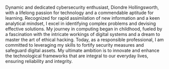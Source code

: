 Dynamic and dedicated cybersecurity enthusiast, Diondre Hollingsworth, with a lifelong passion for technology and a commendable aptitude for learning. Recognized for rapid assimilation of new information and a keen analytical mindset, I excel in identifying complex problems and devising effective solutions. My journey in computing began in childhood, fueled by a fascination with the intricate workings of digital systems and a dream to master the art of ethical hacking. Today, as a responsible professional, I am committed to leveraging my skills to fortify security measures and safeguard digital assets. My ultimate ambition is to innovate and enhance the technological frameworks that are integral to our everyday lives, ensuring reliability and integrity.

<!---
Diondre95/Diondre95 is a ✨ special ✨ repository because its `README.md` (this file) appears on your GitHub profile.
You can click the Preview link to take a look at your changes.
--->
